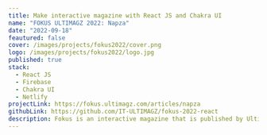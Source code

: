 ```yaml
---
title: Make interactive magazine with React JS and Chakra UI
name: "FOKUS ULTIMAGZ 2022: Napza"
date: "2022-09-18"
feautured: false
cover: /images/projects/fokus2022/cover.png
logo: /images/projects/fokus2022/logo.jpg
published: true
stack:
  - React JS
  - Firebase
  - Chakra UI
  - Netlify
projectLink: https://fokus.ultimagz.com/articles/napza
githubLink: https://github.com/IT-ULTIMAGZ/fokus-2022-react
description: Fokus is an interactive magazine that is published by Ultimagz. This magazine is published every year and it is used to provide information about one topic. In 2022, Fokus raised a theme of NAPZA. Also in 2022, we move forward from developing with vanilla to React JS and Chakra UI.
---
```

